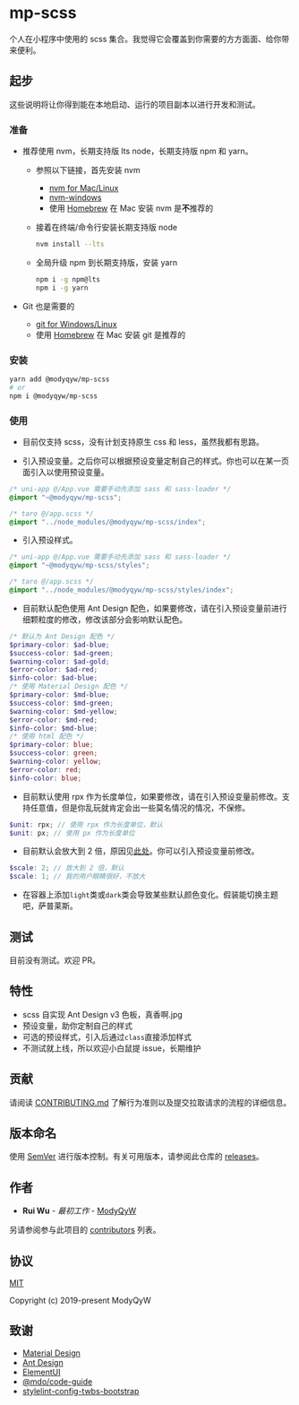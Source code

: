 # mp-scss

个人在小程序中使用的 scss 集合。我觉得它会覆盖到你需要的方方面面、给你带来便利。

## 起步

这些说明将让你得到能在本地启动、运行的项目副本以进行开发和测试。

### 准备

- 推荐使用 nvm，长期支持版 lts node，长期支持版 npm 和 yarn。
  - 参照以下链接，首先安装 nvm
    - [nvm for Mac/Linux](https://github.com/nvm-sh/nvm)
    - [nvm-windows](https://github.com/coreybutler/nvm-windows)
    - 使用 [Homebrew](https://brew.sh/) 在 Mac 安装 nvm 是**不**推荐的
  - 接着在终端/命令行安装长期支持版 node

    ```sh
    nvm install --lts
    ```

  - 全局升级 npm 到长期支持版，安装 yarn

    ```sh
    npm i -g npm@lts
    npm i -g yarn
    ```

- Git 也是需要的
  - [git for Windows/Linux](https://git-scm.com/downloads)
  - 使用 [Homebrew](https://brew.sh/) 在 Mac 安装 git 是推荐的

### 安装

```sh
yarn add @modyqyw/mp-scss
# or
npm i @modyqyw/mp-scss
```

### 使用

- 目前仅支持 scss，没有计划支持原生 css 和 less，虽然我都有思路。

- 引入预设变量。之后你可以根据预设变量定制自己的样式。你也可以在某一页面引入以使用预设变量。

```scss
/* uni-app @/App.vue 需要手动先添加 sass 和 sass-loader */
@import "~@modyqyw/mp-scss";
```

```scss
/* taro @/app.scss */
@import "../node_modules/@modyqyw/mp-scss/index";
```

- 引入预设样式。

```scss
/* uni-app @/App.vue 需要手动先添加 sass 和 sass-loader */
@import "~@modyqyw/mp-scss/styles";
```

```scss
/* taro @/app.scss */
@import "../node_modules/@modyqyw/mp-scss/styles/index";
```

- 目前默认配色使用 Ant Design 配色，如果要修改，请在引入预设变量前进行细颗粒度的修改，修改该部分会影响默认配色。

```scss
/* 默认为 Ant Design 配色 */
$primary-color: $ad-blue;
$success-color: $ad-green;
$warning-color: $ad-gold;
$error-color: $ad-red;
$info-color: $ad-blue;
/* 使用 Material Design 配色 */
$primary-color: $md-blue;
$success-color: $md-green;
$warning-color: $md-yellow;
$error-color: $md-red;
$info-color: $md-blue;
/* 使用 html 配色 */
$primary-color: blue;
$success-color: green;
$warning-color: yellow;
$error-color: red;
$info-color: blue;
```

- 目前默认使用 rpx 作为长度单位，如果要修改，请在引入预设变量前修改。支持任意值，但是你乱玩就肯定会出一些莫名情况的情况，不保修。

```scss
$unit: rpx; // 使用 rpx 作为长度单位，默认
$unit: px; // 使用 px 作为长度单位
```

- 目前默认会放大到 2 倍，原因见[此处](https://developers.weixin.qq.com/miniprogram/dev/framework/view/wxss.html)。你可以引入预设变量前修改。

```scss
$scale: 2; // 放大到 2 倍，默认
$scale: 1; // 我的用户眼睛很好，不放大
```

- 在容器上添加`light`类或`dark`类会导致某些默认颜色变化。假装能切换主题吧，萨普莱斯。

## 测试

目前没有测试。欢迎 PR。

## 特性

- scss 自实现 Ant Design v3 色板，真香啊.jpg
- 预设变量，助你定制自己的样式
- 可选的预设样式，引入后通过`class`直接添加样式
- 不测试就上线，所以欢迎小白鼠提 issue，长期维护

## 贡献

请阅读 [CONTRIBUTING.md](./CONTRIBUTING.md) 了解行为准则以及提交拉取请求的流程的详细信息。

## 版本命名

使用 [SemVer](http://semver.org/) 进行版本控制。有关可用版本，请参阅此仓库的 [releases](https://github.com/ModyQyW/css-styles/releases)。

## 作者

- **Rui Wu** - *最初工作* - [ModyQyW](https://github.com/ModyQyW)

另请参阅参与此项目的 [contributors](https://github.com/ModyQyW/css-styles/contributors) 列表。

## 协议

[MIT](./LICENSE)

Copyright (c) 2019-present ModyQyW

## 致谢

- [Material Design](https://material.io/)
- [Ant Design](https://ant.design/)
- [ElementUI](https://element.eleme.io/)
- [@mdo/code-guide](https://github.com/mdo/code-guide)
- [stylelint-config-twbs-bootstrap](https://github.com/twbs/stylelint-config-twbs-bootstrap)
